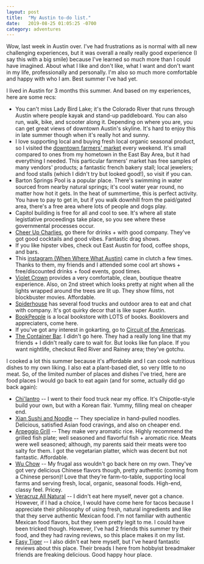 ```yaml
---
layout: post
title:  "My Austin to-do list."
date:   2019-08-25 01:05:25 -0700
category: adventures
---
```


Wow, last week in Austin over. I've had frustrations as is normal with all new challenging experiences, but it was overall a really really good experience (I say this with a big smile) because I've learned so much more than I could have imagined. About what I like and don't like, what I want and don't want in my life, professionally and personally. I'm also so much more comfortable and happy with who I am. Best summer I've had yet. 

I lived in Austin for 3 months this summer. And based on my experiences, here are some recs:
* You can't miss Lady Bird Lake; it's the Colorado River that runs through Austin where people kayak and stand-up paddleboard. You can also run, walk, bike, and scooter along it. Depending on where you are, you can get great views of downtown Austin's skyline. It's hard to enjoy this in late summer though when it's really hot and sunny.
* I love supporting local and buying fresh local organic seasonal product, so I visited the [downtown farmers' market][sfc] every weekend. It's small compared to ones from my hometown in the East Bay Area, but it had everything I needed. This particular farmers' market has free samples of many vendors' products; a fantastic french bakery stall; local jewelers; and food stalls (which I didn't try but looked good!), so visit if you can.
* Barton Springs Pool is a popular place. There's swimming in water sourced from nearby natural springs; it's cool water year round, no matter how hot it gets. In the heat of summertime, this is perfect activity. You have to pay to get in, but if you walk downhill from the paid/gated area, there's a free area where lots of people and dogs play.
* Capitol building is free for all and cool to see. It's where all state legistlative proceedings take place, so you see where these governmental processes occur. 
* [Cheer Up Charlies][cheerup], go there for drinks + with good company. They've got good cocktails and good vibes. Fantastic drag shows. 
* If you like hipster vibes, check out East Austin for food, coffee shops, and bars. 
* This [instagram (When Where What Austin)][www] came in clutch a few times. Thanks to them, my friends and I attended some cool art shows + free/discounted drinks + food events, good times.
* [Violet Crown][violetcrown] provides a very comfortable, clean, boutique theatre experience. Also, on 2nd street which looks pretty at night when all the lights wrapped around the trees are lit up. They show films, not blockbuster movies. Affordable.
* [Spiderhouse][spiderhouse] has several food trucks and outdoor area to eat and chat with company. It's got quirky decor that is like super Austin.
* [BookPeople][books] is a local bookstore with LOTS of books. Booklovers and appreciaters, come here.
* If you've got any interest in gokarting, go to [Circuit of the Americas][cota]. 
* [The Container Bar][container]. I didn't go here. They had a really long line that my friends + I didn't really care to wait for. But looks like fun place. If you want nightlife, checkout Red River and Rainey area; they've gotchu.

I cooked a lot this summer because it's affordable and I can cook nutritious dishes to my own liking. I also eat a plant-based diet, so very little to no meat. So, of the limited number of places and dishes I've tried, here are food places I would go back to eat again (and for some, actually did go back again):
* [Chi'lantro][chi] -- I went to their food truck near my office. It's Chipotle-style build your own, but with a Korean flair. Yummy, filling meal on cheaper end.
* [Xian Sushi and Noodle][xian] -- They specialize in hand-pulled noodles. Delicious, satisfied Asian food cravings, and also on cheaper end. 
* [Arpeggio Grill][arpeggio] -- They make very aromatic rice. Highly recommend the grilled fish plate; well seasoned and flavorful fish + aromatic rice. Meats were well seasoned; although, my parents said their meats were too salty for them. I got the vegetarian platter, which was decent but not fantastic. Affordable.
* [Wu Chow][wu] -- My frugal ass wouldn't go back here on my own. They've got very delicious Chinese flavors though, pretty authentic (coming from a Chinese person)! Love that they're farm-to-table, supporting local farms and serving fresh, local, organic, seasonal foods. High-end, classy feel. Pricey.
* [Veracruz All Natural][veracruz] -- I didn't eat here myself, never got a chance. However, if I had a choice, I would have come here for tacos because I appreciate their philosophy of using fresh, natural ingredients and like that they serve authentic Mexican food. I'm not familiar with authentic Mexican food flavors, but they seem pretty legit to me. I could have been tricked though. However, I've had 2 friends this summer try their food, and they had raving reviews, so this place makes it on my list. 
* [Easy Tiger][easytiger] -- I also didn't eat here myself, but I've heard fantastic reviews about this place. Their breads I here from hobbyist breadmaker friends are freaking delicious. Good happy hour place.

[cheerup]: http://cheerupcharlies.com/
[sfc]: https://sustainablefoodcenter.org/programs/sfc-farmers-market
[www]: https://www.instagram.com/whenwherewhataustin/
[violetcrown]: https://austin.violetcrown.com/
[spiderhouse]: https://spiderhouseatx.com/
[books]: https://www.bookpeople.com/
[cota]: http://www.circuitoftheamericas.com/
[container]: http://austincontainerbar.com/
[chi]: http://www.chilantrobbq.com/
[xian]: https://www.xianfresh.com
[arpeggio]: https://www.arpeggiogrill.com/
[wu]: https://wuchowaustin.com/
[veracruz]: https://www.veracruzallnatural.com/
[easytiger]: https://www.easytigerusa.com/